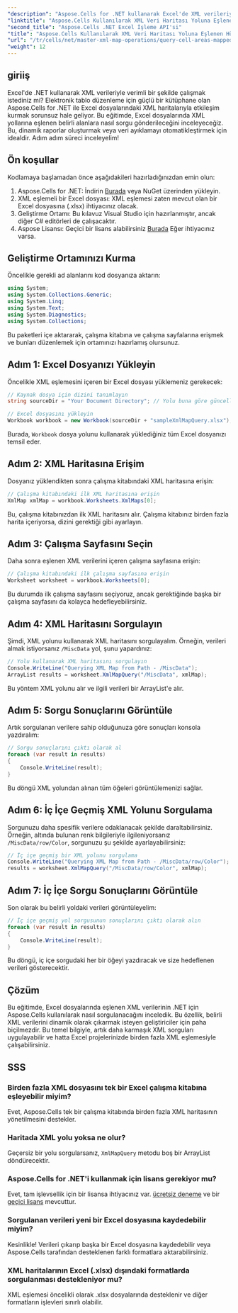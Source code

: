 ```yaml
---
"description": "Aspose.Cells for .NET kullanarak Excel'de XML verileriyle sorunsuz bir şekilde nasıl çalışacağınızı keşfedin. Bu kapsamlı eğitim, XML yollarına eşlenen hücre alanlarını sorgulama sürecinde size rehberlik ederek veri ayıklamayı otomatikleştirmenize ve dinamik raporları kolayca oluşturmanıza olanak tanır."
"linktitle": "Aspose.Cells Kullanılarak XML Veri Haritası Yoluna Eşlenen Hücre Alanlarını Sorgulama"
"second_title": "Aspose.Cells .NET Excel İşleme API'si"
"title": "Aspose.Cells Kullanılarak XML Veri Haritası Yoluna Eşlenen Hücre Alanlarını Sorgulama"
"url": "/tr/cells/net/master-xml-map-operations/query-cell-areas-mapped-to-xml-data-map-path/"
"weight": 12
---
```


## giriiş

Excel'de .NET kullanarak XML verileriyle verimli bir şekilde çalışmak istediniz mi? Elektronik tablo düzenleme için güçlü bir kütüphane olan Aspose.Cells for .NET ile Excel dosyalarındaki XML haritalarıyla etkileşim kurmak sorunsuz hale geliyor. Bu eğitimde, Excel dosyalarında XML yollarına eşlenen belirli alanlara nasıl sorgu gönderileceğini inceleyeceğiz. Bu, dinamik raporlar oluşturmak veya veri ayıklamayı otomatikleştirmek için idealdir. Adım adım süreci inceleyelim!

## Ön koşullar

Kodlamaya başlamadan önce aşağıdakileri hazırladığınızdan emin olun:

1. Aspose.Cells for .NET: İndirin [Burada](https://releases.aspose.com/cells/net/) veya NuGet üzerinden yükleyin.
2. XML eşlemeli bir Excel dosyası: XML eşlemesi zaten mevcut olan bir Excel dosyasına (.xlsx) ihtiyacınız olacak.
3. Geliştirme Ortamı: Bu kılavuz Visual Studio için hazırlanmıştır, ancak diğer C# editörleri de çalışacaktır.
4. Aspose Lisansı: Geçici bir lisans alabilirsiniz [Burada](https://purchase.aspose.com/temporary-license/) Eğer ihtiyacınız varsa.

## Geliştirme Ortamınızı Kurma

Öncelikle gerekli ad alanlarını kod dosyanıza aktarın:

```csharp
using System;
using System.Collections.Generic;
using System.Linq;
using System.Text;
using System.Diagnostics;
using System.Collections;
```

Bu paketleri içe aktararak, çalışma kitabına ve çalışma sayfalarına erişmek ve bunları düzenlemek için ortamınızı hazırlamış olursunuz.

## Adım 1: Excel Dosyanızı Yükleyin

Öncelikle XML eşlemesini içeren bir Excel dosyası yüklemeniz gerekecek:

```csharp
// Kaynak dosya için dizini tanımlayın
string sourceDir = "Your Document Directory"; // Yolu buna göre güncelleyin

// Excel dosyasını yükleyin
Workbook workbook = new Workbook(sourceDir + "sampleXmlMapQuery.xlsx");
```

Burada, `Workbook` dosya yolunu kullanarak yüklediğiniz tüm Excel dosyanızı temsil eder.

## Adım 2: XML Haritasına Erişim

Dosyanız yüklendikten sonra çalışma kitabındaki XML haritasına erişin:

```csharp
// Çalışma kitabındaki ilk XML haritasına erişin
XmlMap xmlMap = workbook.Worksheets.XmlMaps[0];
```

Bu, çalışma kitabınızdan ilk XML haritasını alır. Çalışma kitabınız birden fazla harita içeriyorsa, dizini gerektiği gibi ayarlayın.

## Adım 3: Çalışma Sayfasını Seçin

Daha sonra eşlenen XML verilerini içeren çalışma sayfasına erişin:

```csharp
// Çalışma kitabındaki ilk çalışma sayfasına erişin
Worksheet worksheet = workbook.Worksheets[0];
```

Bu durumda ilk çalışma sayfasını seçiyoruz, ancak gerektiğinde başka bir çalışma sayfasını da kolayca hedefleyebilirsiniz.

## Adım 4: XML Haritasını Sorgulayın

Şimdi, XML yolunu kullanarak XML haritasını sorgulayalım. Örneğin, verileri almak istiyorsanız `/MiscData` yol, şunu yapardınız:

```csharp
// Yolu kullanarak XML haritasını sorgulayın
Console.WriteLine("Querying XML Map from Path - /MiscData");
ArrayList results = worksheet.XmlMapQuery("/MiscData", xmlMap);
```

Bu yöntem XML yolunu alır ve ilgili verileri bir ArrayList'e alır.

## Adım 5: Sorgu Sonuçlarını Görüntüle

Artık sorgulanan verilere sahip olduğunuza göre sonuçları konsola yazdıralım:

```csharp
// Sorgu sonuçlarını çıktı olarak al
foreach (var result in results)
{
    Console.WriteLine(result);
}
```

Bu döngü XML yolundan alınan tüm öğeleri görüntülemenizi sağlar.

## Adım 6: İç İçe Geçmiş XML Yolunu Sorgulama

Sorgunuzu daha spesifik verilere odaklanacak şekilde daraltabilirsiniz. Örneğin, altında bulunan renk bilgileriyle ilgileniyorsanız `/MiscData/row/Color`, sorgunuzu şu şekilde ayarlayabilirsiniz:

```csharp
// İç içe geçmiş bir XML yolunu sorgulama
Console.WriteLine("Querying XML Map from Path - /MiscData/row/Color");
results = worksheet.XmlMapQuery("/MiscData/row/Color", xmlMap);
```

## Adım 7: İç İçe Sorgu Sonuçlarını Görüntüle

Son olarak bu belirli yoldaki verileri görüntüleyelim:

```csharp
// İç içe geçmiş yol sorgusunun sonuçlarını çıktı olarak alın
foreach (var result in results)
{
    Console.WriteLine(result);
}
```

Bu döngü, iç içe sorgudaki her bir öğeyi yazdıracak ve size hedeflenen verileri gösterecektir.

## Çözüm

Bu eğitimde, Excel dosyalarında eşlenen XML verilerinin .NET için Aspose.Cells kullanılarak nasıl sorgulanacağını inceledik. Bu özellik, belirli XML verilerini dinamik olarak çıkarmak isteyen geliştiriciler için paha biçilmezdir. Bu temel bilgiyle, artık daha karmaşık XML sorguları uygulayabilir ve hatta Excel projelerinizde birden fazla XML eşlemesiyle çalışabilirsiniz. 

## SSS

### Birden fazla XML dosyasını tek bir Excel çalışma kitabına eşleyebilir miyim?  
Evet, Aspose.Cells tek bir çalışma kitabında birden fazla XML haritasının yönetilmesini destekler.

### Haritada XML yolu yoksa ne olur?  
Geçersiz bir yolu sorgularsanız, `XmlMapQuery` metodu boş bir ArrayList döndürecektir.

### Aspose.Cells for .NET'i kullanmak için lisans gerekiyor mu?  
Evet, tam işlevsellik için bir lisansa ihtiyacınız var. [ücretsiz deneme](https://releases.aspose.com/) ve bir [geçici lisans](https://purchase.aspose.com/temporary-license/) mevcuttur.

### Sorgulanan verileri yeni bir Excel dosyasına kaydedebilir miyim?  
Kesinlikle! Verileri çıkarıp başka bir Excel dosyasına kaydedebilir veya Aspose.Cells tarafından desteklenen farklı formatlara aktarabilirsiniz.

### XML haritalarının Excel (.xlsx) dışındaki formatlarda sorgulanması destekleniyor mu?  
XML eşlemesi öncelikli olarak .xlsx dosyalarında desteklenir ve diğer formatların işlevleri sınırlı olabilir.